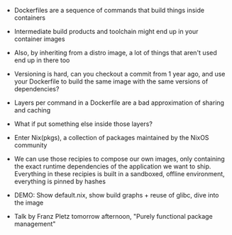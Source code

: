  - Dockerfiles are a sequence of commands that build things inside containers
 - Intermediate build products and toolchain might end up in your container images
 - Also, by inheriting from a distro image, a lot of things that aren't used end up in there too
 - Versioning is hard, can you checkout a commit from 1 year ago, and use your Dockerfile to build the same image with the same versions of dependencies?
 - Layers per command in a Dockerfile are a bad approximation of sharing and caching
 - What if put something else inside those layers?

 - Enter Nix(pkgs), a collection of packages maintained by the NixOS community

 - We can use those recipies to compose our own images, only containing the exact runtime dependencies of the application we want to ship. Everything in these recipies is built in a sandboxed, offline environment, everything is pinned by hashes

  - DEMO: Show default.nix, show build graphs + reuse of glibc, dive into the image
  - Talk by Franz Pletz tomorrow afternoon, "Purely functional package management"
